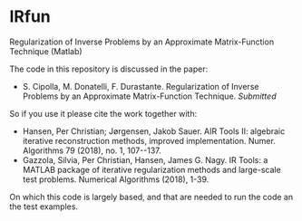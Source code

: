 # IRfun
Regularization of Inverse Problems by an Approximate Matrix-Function Technique (Matlab)

The code in this repository is discussed in the paper:
- S. Cipolla, M. Donatelli, F. Durastante. Regularization of Inverse Problems by an Approximate Matrix-Function Technique. *Submitted*

So if you use it please cite the work together with:
- Hansen, Per Christian; Jørgensen, Jakob Sauer. AIR Tools II: algebraic iterative reconstruction methods, improved implementation. Numer. Algorithms 79 (2018), no. 1, 107--137. 
- Gazzola, Silvia, Per Christian, Hansen, James G. Nagy. IR Tools: a MATLAB package of iterative regularization methods and large-scale test problems. Numerical Algorithms (2018), 1-39.

On which this code is largely based, and that are needed to run the code an the test examples.
